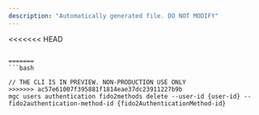 ```yaml
---
description: "Automatically generated file. DO NOT MODIFY"
---
```


<<<<<<< HEAD
```cli

=======
```bash

// THE CLI IS IN PREVIEW. NON-PRODUCTION USE ONLY
>>>>>>> ac57e61007f395881f1814eae37dc23911227b9b
mgc users authentication fido2methods delete --user-id {user-id} --fido2authentication-method-id {fido2AuthenticationMethod-id}

```